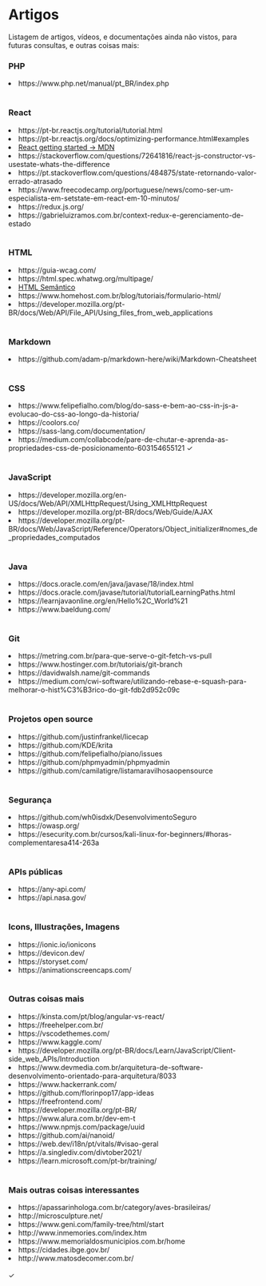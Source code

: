 # Artigos
Listagem de artigos, vídeos, e documentações ainda não vistos, para futuras consultas, e outras coisas mais: 


<h3> PHP </h3>
<li> https://www.php.net/manual/pt_BR/index.php </li>

<br>

<h3> React </h3>
<li> https://pt-br.reactjs.org/tutorial/tutorial.html </li>
<li> https://pt-br.reactjs.org/docs/optimizing-performance.html#examples </li>
<li><a href="https://developer.mozilla.org/en-US/docs/Learn/Tools_and_testing/Client-side_JavaScript_frameworks/React_getting_started"> React getting started -> MDN </a></li>
<li> https://stackoverflow.com/questions/72641816/react-js-constructor-vs-usestate-whats-the-difference </li>
<li> https://pt.stackoverflow.com/questions/484875/state-retornando-valor-errado-atrasado </li>
<li> https://www.freecodecamp.org/portuguese/news/como-ser-um-especialista-em-setstate-em-react-em-10-minutos/ </li>
<li> https://redux.js.org/ </li>
<li> https://gabrieluizramos.com.br/context-redux-e-gerenciamento-de-estado </li>

<br>

<h3> HTML </h3>
<li> https://guia-wcag.com/ </li>
<li> https://html.spec.whatwg.org/multipage/ </li>
<li><a href="https://blog.geekhunter.com.br/voce-conhece-html-semantico/#:~:text=O%20HTML%20sem%C3%A2ntico%20%C3%A9%20a,mais%20f%C3%A1cil%20de%20interpretar%20p%C3%A1ginas."> HTML Semântico </a></li>
<li> https://www.homehost.com.br/blog/tutoriais/formulario-html/ </li>
<li> https://developer.mozilla.org/pt-BR/docs/Web/API/File_API/Using_files_from_web_applications </li>

<br>

<h3> Markdown </h3>
<li> https://github.com/adam-p/markdown-here/wiki/Markdown-Cheatsheet </li>

<br>

<h3> CSS </h3>
<li> https://www.felipefialho.com/blog/do-sass-e-bem-ao-css-in-js-a-evolucao-do-css-ao-longo-da-historia/ </li>
<li> https://coolors.co/ </li>
<li> https://sass-lang.com/documentation/ </li>
<li> https://medium.com/collabcode/pare-de-chutar-e-aprenda-as-propriedades-css-de-posicionamento-603154655121 ✓</li>

<br>

<h3> JavaScript </h3>
<li> https://developer.mozilla.org/en-US/docs/Web/API/XMLHttpRequest/Using_XMLHttpRequest </li>
<li> https://developer.mozilla.org/pt-BR/docs/Web/Guide/AJAX </li>
<li> https://developer.mozilla.org/pt-BR/docs/Web/JavaScript/Reference/Operators/Object_initializer#nomes_de_propriedades_computados </li>

<br>

<h3> Java </h3>
<li> https://docs.oracle.com/en/java/javase/18/index.html </li>
<li> https://docs.oracle.com/javase/tutorial/tutorialLearningPaths.html </li>
<li> https://learnjavaonline.org/en/Hello%2C_World%21 </li>
<li> https://www.baeldung.com/ </li> 

<br>

<h3> Git </h3>
<li> https://metring.com.br/para-que-serve-o-git-fetch-vs-pull </li>
<li> https://www.hostinger.com.br/tutoriais/git-branch </li>
<li> https://davidwalsh.name/git-commands </li>
<li> https://medium.com/cwi-software/utilizando-rebase-e-squash-para-melhorar-o-hist%C3%B3rico-do-git-fdb2d952c09c </li>

<br>

<h3> Projetos open source </h3>
<li> https://github.com/justinfrankel/licecap </li>
<li> https://github.com/KDE/krita </li>
<li> https://github.com/felipefialho/piano/issues </li>
<li> https://github.com/phpmyadmin/phpmyadmin </li>
<li> https://github.com/camilatigre/listamaravilhosaopensource </li>

<br>

<h3> Segurança </h3>
<li> https://github.com/wh0isdxk/DesenvolvimentoSeguro </li>
<li> https://owasp.org/ </li>
<li> https://esecurity.com.br/cursos/kali-linux-for-beginners/#horas-complementaresa414-263a </li>

<br>

<h3> APIs públicas </h3>
<li> https://any-api.com/ </li> 
<li> https://api.nasa.gov/ </li>
 
<br>

<h3> Icons, Illustrações, Imagens </h3>
<li> https://ionic.io/ionicons </li>
<li> https://devicon.dev/ </li>
<li> https://storyset.com/ </li>
<li> https://animationscreencaps.com/ </li>

<br> 

<h3> Outras coisas mais </h3>
<li> https://kinsta.com/pt/blog/angular-vs-react/ </li>
<li> https://freehelper.com.br/ </li>
<li> https://vscodethemes.com/ </li>
<li> https://www.kaggle.com/ </li>
<li> https://developer.mozilla.org/pt-BR/docs/Learn/JavaScript/Client-side_web_APIs/Introduction </li>
<li> https://www.devmedia.com.br/arquitetura-de-software-desenvolvimento-orientado-para-arquitetura/8033 </li>
<li> https://www.hackerrank.com/ </li>
<li> https://github.com/florinpop17/app-ideas </li>
<li> https://freefrontend.com/ </li>
<li> https://developer.mozilla.org/pt-BR/ </li>
<li> https://www.alura.com.br/dev-em-t </li>
<li> https://www.npmjs.com/package/uuid </li>
<li> https://github.com/ai/nanoid/ </li>
<li> https://web.dev/i18n/pt/vitals/#visao-geral </li>
<li> https://a.singlediv.com/divtober2021/ </li>
<li> https://learn.microsoft.com/pt-br/training/ </li>

<br>

<h3> Mais outras coisas interessantes </h3>
<li> https://apassarinhologa.com.br/category/aves-brasileiras/ </li>
<li> http://microsculpture.net/ </li>
<li> https://www.geni.com/family-tree/html/start </li>
<li> http://www.inmemories.com/index.htm </li>
<li> https://www.memorialdosmunicipios.com.br/home </li>
<li> https://cidades.ibge.gov.br/ </li>
<li> http://www.matosdecomer.com.br/ </li>

<br>
✓
